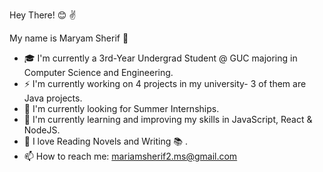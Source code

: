 Hey There! :blush: :v:

My name is Maryam Sherif :raising_hand:

- :mortar_board: I'm currently a 3rd-Year Undergrad Student @ GUC majoring in Computer Science and Engineering. 
- :zap: I'm currently working on 4 projects in my university- 3 of them are Java projects.
- :eyes: I'm currently looking for Summer Internships.
- :seedling: I'm currently learning and improving my skills in JavaScript, React & NodeJS.
- :sparkling_heart: I love Reading Novels and Writing :books: .
- :mailbox: How to reach me: mariamsherif2.ms@gmail.com

